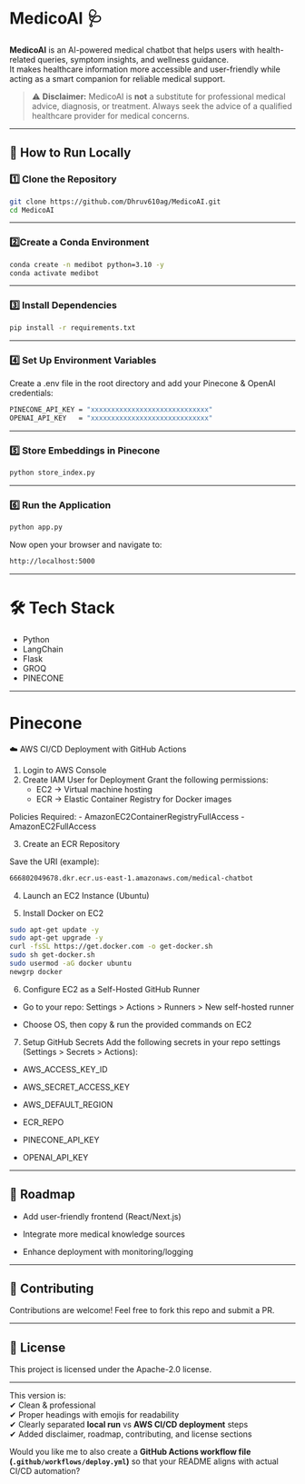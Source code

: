 # MedicoAI 🩺

**MedicoAI** is an AI-powered medical chatbot that helps users with health-related queries, symptom insights, and wellness guidance.  
It makes healthcare information more accessible and user-friendly while acting as a smart companion for reliable medical support.  

> ⚠️ **Disclaimer:** MedicoAI is **not** a substitute for professional medical advice, diagnosis, or treatment. Always seek the advice of a qualified healthcare provider for medical concerns.

---

## 🚀 How to Run Locally

### 1️⃣ Clone the Repository

```bash
git clone https://github.com/Dhruv610ag/MedicoAI.git
cd MedicoAI
```

---

### 2️⃣Create a Conda Environment

```bash
conda create -n medibot python=3.10 -y
conda activate medibot
```

---

### 3️⃣ Install Dependencies

```bash
pip install -r requirements.txt
```

---

### 4️⃣ Set Up Environment Variables

Create a .env file in the root directory and add your Pinecone & OpenAI credentials:

```bash
PINECONE_API_KEY = "xxxxxxxxxxxxxxxxxxxxxxxxxxxxx"
OPENAI_API_KEY   = "xxxxxxxxxxxxxxxxxxxxxxxxxxxxx"
```

---

### 5️⃣ Store Embeddings in Pinecone

```bash
python store_index.py
```

---

### 6️⃣ Run the Application

```bash
python app.py
```

Now open your browser and navigate to:

```bash
http://localhost:5000
```

---

# 🛠️ Tech Stack

- Python
- LangChain
- Flask
- GROQ
- PINECONE

---

# Pinecone

☁️ AWS CI/CD Deployment with GitHub Actions

1. Login to AWS Console
2. Create IAM User for Deployment
Grant the following permissions:
    - EC2 → Virtual machine hosting
    - ECR → Elastic Container Registry for Docker images

Policies Required:
    - AmazonEC2ContainerRegistryFullAccess
    - AmazonEC2FullAccess

3. Create an ECR Repository

Save the URI (example):

```bash
666802049678.dkr.ecr.us-east-1.amazonaws.com/medical-chatbot
```

4. Launch an EC2 Instance (Ubuntu)

5. Install Docker on EC2

```bash
sudo apt-get update -y
sudo apt-get upgrade -y
curl -fsSL https://get.docker.com -o get-docker.sh
sudo sh get-docker.sh
sudo usermod -aG docker ubuntu
newgrp docker
```

6. Configure EC2 as a Self-Hosted GitHub Runner

- Go to your repo: Settings > Actions > Runners > New self-hosted runner

- Choose OS, then copy & run the provided commands on EC2

7. Setup GitHub Secrets
Add the following secrets in your repo settings (Settings > Secrets > Actions):

- AWS_ACCESS_KEY_ID

- AWS_SECRET_ACCESS_KEY

- AWS_DEFAULT_REGION

- ECR_REPO

- PINECONE_API_KEY

- OPENAI_API_KEY

---

## 📌 Roadmap

- Add user-friendly frontend (React/Next.js)

- Integrate more medical knowledge sources

- Enhance deployment with monitoring/logging

---

## 🤝 Contributing

Contributions are welcome!
Feel free to fork this repo and submit a PR.

---

## 📜 License

This project is licensed under the Apache-2.0 license.

---

This version is:  
✔ Clean & professional  
✔ Proper headings with emojis for readability  
✔ Clearly separated **local run** vs **AWS CI/CD deployment** steps  
✔ Added disclaimer, roadmap, contributing, and license sections  

Would you like me to also create a **GitHub Actions workflow file (`.github/workflows/deploy.yml`)** so that your README aligns with actual CI/CD automation?
